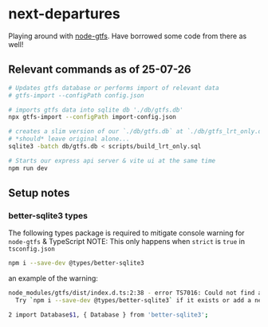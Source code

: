 # next-departures

Playing around with [node-gtfs](https://github.com/BlinkTagInc/node-gtfs).
Have borrowed some code from there as well!

## Relevant commands as of 25-07-26

```bash
# Updates gtfs database or performs import of relevant data
# gtfs-import --configPath config.json

# imports gtfs data into sqlite db './db/gtfs.db'
npx gtfs-import --configPath import-config.json

# creates a slim version of our `./db/gtfs.db` at `./db/gtfs_lrt_only.db`
# *should* leave original alone...
sqlite3 -batch db/gtfs.db < scripts/build_lrt_only.sql

# Starts our express api server & vite ui at the same time
npm run dev

```

## Setup notes

### better-sqlite3 types

The following types package is required to mitigate console warning for `node-gtfs` & TypeScript
NOTE: This only happens when `strict` is `true` in `tsconfig.json`

```bash
npm i --save-dev @types/better-sqlite3
```

an example of the warning:

```bash
node_modules/gtfs/dist/index.d.ts:2:38 - error TS7016: Could not find a declaration file for module 'better-sqlite3'. '/Users/apw/code/node-gtfs-pg/node_modules/better-sqlite3/lib/index.js' implicitly has an 'any' type.
  Try `npm i --save-dev @types/better-sqlite3` if it exists or add a new declaration (.d.ts) file containing `declare module 'better-sqlite3';`

2 import Database$1, { Database } from 'better-sqlite3';
```
